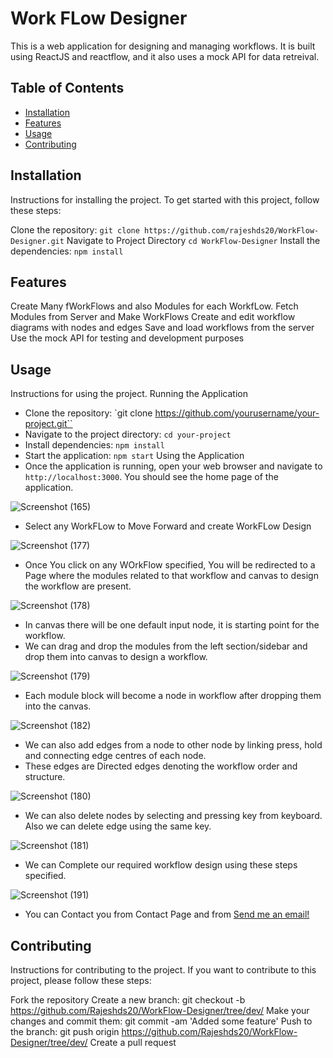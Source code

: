 # Work FLow Designer

This is a web application for designing and managing workflows. It is built using ReactJS and reactflow, and it also uses a mock API for data retreival.

## Table of Contents

- [Installation](#installation)
- [Features](#features)
- [Usage](#usage)
- [Contributing](#contributing)



## Installation

Instructions for installing the project.
To get started with this project, follow these steps:

Clone the repository: `git clone https://github.com/rajeshds20/WorkFlow-Designer.git`
Navigate to Project Directory `cd WorkFlow-Designer`
Install the dependencies: `npm install`


## Features

Create Many fWorkFlows and also Modules for each WorkfLow.
Fetch Modules from Server and Make WorkFlows
Create and edit workflow diagrams with nodes and edges
Save and load workflows from the server
Use the mock API for testing and development purposes


## Usage

Instructions for using the project.
Running the Application
- Clone the repository: `git clone https://github.com/yourusername/your-project.git``
- Navigate to the project directory: `cd your-project`
- Install dependencies: `npm install`
- Start the application: `npm start`
Using the Application
- Once the application is running, open your web browser and navigate to `http://localhost:3000`. You should see the home page of the application.

![Screenshot (165)](https://user-images.githubusercontent.com/104376917/230760258-7559aa2b-b07a-4135-82b7-97c169b48fcc.png)
- Select any WorkFLow to Move Forward and create WorkFLow Design

![Screenshot (177)](https://user-images.githubusercontent.com/104376917/230760313-9cf2f8e8-df7a-4e75-93a8-7b35128b9430.png)
- Once You click on any WOrkFlow specified, You will be redirected to a Page where the modules related to that workflow and canvas to design the workflow are present. 

![Screenshot (178)](https://user-images.githubusercontent.com/104376917/230760499-add1cb07-6815-4d14-9036-6f3c9daef6b4.png)
- In canvas there will be one default input node, it is starting point for the workflow.
- We can drag and drop the modules from the left section/sidebar and drop them into canvas to design a workflow.

![Screenshot (179)](https://user-images.githubusercontent.com/104376917/230760646-67decd1e-18a8-4dd0-b04d-036535b90c20.png)
- Each module block will become a node in workflow after dropping them into the canvas.

![Screenshot (182)](https://user-images.githubusercontent.com/104376917/230760803-94563d6f-b8c7-4fff-87cc-61f37ca802c2.png)
- We can also add edges from a node to other node by linking press, hold and connecting edge centres of each node.
- These edges are Directed edges denoting the workflow order and structure.

![Screenshot (180)](https://user-images.githubusercontent.com/104376917/230760954-0cfb9732-882b-4983-9d0e-af63af476561.png)
-  We can also delete nodes by selecting and pressing <backspace> key from keyboard. Also we can delete edge using the same <backspace> key.

![Screenshot (181)](https://user-images.githubusercontent.com/104376917/230761099-f89a2540-bb5c-46d6-9798-49ef7eefb37c.png)
-  We can Complete our required workflow design using these steps specified.

![Screenshot (191)](https://user-images.githubusercontent.com/104376917/230762254-37193eed-3f26-4f61-9cf9-b928d6efbd8b.png)
- You can Contact you from Contact Page and from [Send me an email!](mailto:dsrajesh71@gmail.com?subject=Hello%20from%20my%20project&body=Hi%20there,%0A%0AJust%20wanted%20to%20say%20hello.)


## Contributing

Instructions for contributing to the project.
If you want to contribute to this project, please follow these steps:

Fork the repository
Create a new branch: git checkout -b https://github.com/Rajeshds20/WorkFlow-Designer/tree/dev/<some-feature>
Make your changes and commit them: git commit -am 'Added some feature'
Push to the branch: git push origin https://github.com/Rajeshds20/WorkFlow-Designer/tree/dev/<some-feature>
Create a pull request

